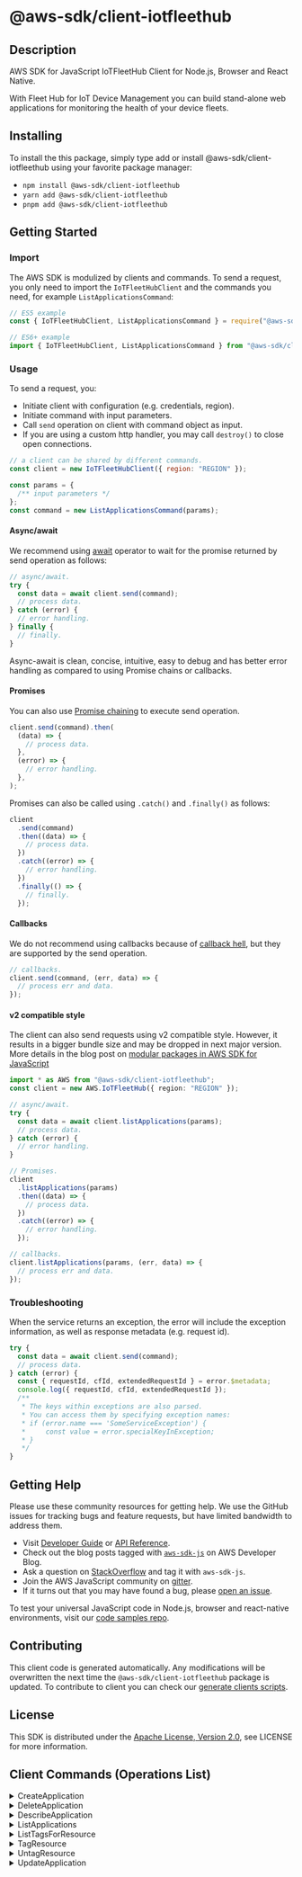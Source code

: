 <!-- generated file, do not edit directly -->

# @aws-sdk/client-iotfleethub

## Description

AWS SDK for JavaScript IoTFleetHub Client for Node.js, Browser and React Native.

<p>With Fleet Hub for IoT Device Management you can build stand-alone web applications for monitoring the health of your device fleets.</p>

## Installing

To install the this package, simply type add or install @aws-sdk/client-iotfleethub
using your favorite package manager:

- `npm install @aws-sdk/client-iotfleethub`
- `yarn add @aws-sdk/client-iotfleethub`
- `pnpm add @aws-sdk/client-iotfleethub`

## Getting Started

### Import

The AWS SDK is modulized by clients and commands.
To send a request, you only need to import the `IoTFleetHubClient` and
the commands you need, for example `ListApplicationsCommand`:

```js
// ES5 example
const { IoTFleetHubClient, ListApplicationsCommand } = require("@aws-sdk/client-iotfleethub");
```

```ts
// ES6+ example
import { IoTFleetHubClient, ListApplicationsCommand } from "@aws-sdk/client-iotfleethub";
```

### Usage

To send a request, you:

- Initiate client with configuration (e.g. credentials, region).
- Initiate command with input parameters.
- Call `send` operation on client with command object as input.
- If you are using a custom http handler, you may call `destroy()` to close open connections.

```js
// a client can be shared by different commands.
const client = new IoTFleetHubClient({ region: "REGION" });

const params = {
  /** input parameters */
};
const command = new ListApplicationsCommand(params);
```

#### Async/await

We recommend using [await](https://developer.mozilla.org/en-US/docs/Web/JavaScript/Reference/Operators/await)
operator to wait for the promise returned by send operation as follows:

```js
// async/await.
try {
  const data = await client.send(command);
  // process data.
} catch (error) {
  // error handling.
} finally {
  // finally.
}
```

Async-await is clean, concise, intuitive, easy to debug and has better error handling
as compared to using Promise chains or callbacks.

#### Promises

You can also use [Promise chaining](https://developer.mozilla.org/en-US/docs/Web/JavaScript/Guide/Using_promises#chaining)
to execute send operation.

```js
client.send(command).then(
  (data) => {
    // process data.
  },
  (error) => {
    // error handling.
  },
);
```

Promises can also be called using `.catch()` and `.finally()` as follows:

```js
client
  .send(command)
  .then((data) => {
    // process data.
  })
  .catch((error) => {
    // error handling.
  })
  .finally(() => {
    // finally.
  });
```

#### Callbacks

We do not recommend using callbacks because of [callback hell](http://callbackhell.com/),
but they are supported by the send operation.

```js
// callbacks.
client.send(command, (err, data) => {
  // process err and data.
});
```

#### v2 compatible style

The client can also send requests using v2 compatible style.
However, it results in a bigger bundle size and may be dropped in next major version. More details in the blog post
on [modular packages in AWS SDK for JavaScript](https://aws.amazon.com/blogs/developer/modular-packages-in-aws-sdk-for-javascript/)

```ts
import * as AWS from "@aws-sdk/client-iotfleethub";
const client = new AWS.IoTFleetHub({ region: "REGION" });

// async/await.
try {
  const data = await client.listApplications(params);
  // process data.
} catch (error) {
  // error handling.
}

// Promises.
client
  .listApplications(params)
  .then((data) => {
    // process data.
  })
  .catch((error) => {
    // error handling.
  });

// callbacks.
client.listApplications(params, (err, data) => {
  // process err and data.
});
```

### Troubleshooting

When the service returns an exception, the error will include the exception information,
as well as response metadata (e.g. request id).

```js
try {
  const data = await client.send(command);
  // process data.
} catch (error) {
  const { requestId, cfId, extendedRequestId } = error.$metadata;
  console.log({ requestId, cfId, extendedRequestId });
  /**
   * The keys within exceptions are also parsed.
   * You can access them by specifying exception names:
   * if (error.name === 'SomeServiceException') {
   *     const value = error.specialKeyInException;
   * }
   */
}
```

## Getting Help

Please use these community resources for getting help.
We use the GitHub issues for tracking bugs and feature requests, but have limited bandwidth to address them.

- Visit [Developer Guide](https://docs.aws.amazon.com/sdk-for-javascript/v3/developer-guide/welcome.html)
  or [API Reference](https://docs.aws.amazon.com/AWSJavaScriptSDK/v3/latest/index.html).
- Check out the blog posts tagged with [`aws-sdk-js`](https://aws.amazon.com/blogs/developer/tag/aws-sdk-js/)
  on AWS Developer Blog.
- Ask a question on [StackOverflow](https://stackoverflow.com/questions/tagged/aws-sdk-js) and tag it with `aws-sdk-js`.
- Join the AWS JavaScript community on [gitter](https://gitter.im/aws/aws-sdk-js-v3).
- If it turns out that you may have found a bug, please [open an issue](https://github.com/aws/aws-sdk-js-v3/issues/new/choose).

To test your universal JavaScript code in Node.js, browser and react-native environments,
visit our [code samples repo](https://github.com/aws-samples/aws-sdk-js-tests).

## Contributing

This client code is generated automatically. Any modifications will be overwritten the next time the `@aws-sdk/client-iotfleethub` package is updated.
To contribute to client you can check our [generate clients scripts](https://github.com/aws/aws-sdk-js-v3/tree/main/scripts/generate-clients).

## License

This SDK is distributed under the
[Apache License, Version 2.0](http://www.apache.org/licenses/LICENSE-2.0),
see LICENSE for more information.

## Client Commands (Operations List)

<details>
<summary>
CreateApplication
</summary>

[Command API Reference](https://docs.aws.amazon.com/AWSJavaScriptSDK/v3/latest/client/iotfleethub/command/CreateApplicationCommand/) / [Input](https://docs.aws.amazon.com/AWSJavaScriptSDK/v3/latest/Package/-aws-sdk-client-iotfleethub/Interface/CreateApplicationCommandInput/) / [Output](https://docs.aws.amazon.com/AWSJavaScriptSDK/v3/latest/Package/-aws-sdk-client-iotfleethub/Interface/CreateApplicationCommandOutput/)

</details>
<details>
<summary>
DeleteApplication
</summary>

[Command API Reference](https://docs.aws.amazon.com/AWSJavaScriptSDK/v3/latest/client/iotfleethub/command/DeleteApplicationCommand/) / [Input](https://docs.aws.amazon.com/AWSJavaScriptSDK/v3/latest/Package/-aws-sdk-client-iotfleethub/Interface/DeleteApplicationCommandInput/) / [Output](https://docs.aws.amazon.com/AWSJavaScriptSDK/v3/latest/Package/-aws-sdk-client-iotfleethub/Interface/DeleteApplicationCommandOutput/)

</details>
<details>
<summary>
DescribeApplication
</summary>

[Command API Reference](https://docs.aws.amazon.com/AWSJavaScriptSDK/v3/latest/client/iotfleethub/command/DescribeApplicationCommand/) / [Input](https://docs.aws.amazon.com/AWSJavaScriptSDK/v3/latest/Package/-aws-sdk-client-iotfleethub/Interface/DescribeApplicationCommandInput/) / [Output](https://docs.aws.amazon.com/AWSJavaScriptSDK/v3/latest/Package/-aws-sdk-client-iotfleethub/Interface/DescribeApplicationCommandOutput/)

</details>
<details>
<summary>
ListApplications
</summary>

[Command API Reference](https://docs.aws.amazon.com/AWSJavaScriptSDK/v3/latest/client/iotfleethub/command/ListApplicationsCommand/) / [Input](https://docs.aws.amazon.com/AWSJavaScriptSDK/v3/latest/Package/-aws-sdk-client-iotfleethub/Interface/ListApplicationsCommandInput/) / [Output](https://docs.aws.amazon.com/AWSJavaScriptSDK/v3/latest/Package/-aws-sdk-client-iotfleethub/Interface/ListApplicationsCommandOutput/)

</details>
<details>
<summary>
ListTagsForResource
</summary>

[Command API Reference](https://docs.aws.amazon.com/AWSJavaScriptSDK/v3/latest/client/iotfleethub/command/ListTagsForResourceCommand/) / [Input](https://docs.aws.amazon.com/AWSJavaScriptSDK/v3/latest/Package/-aws-sdk-client-iotfleethub/Interface/ListTagsForResourceCommandInput/) / [Output](https://docs.aws.amazon.com/AWSJavaScriptSDK/v3/latest/Package/-aws-sdk-client-iotfleethub/Interface/ListTagsForResourceCommandOutput/)

</details>
<details>
<summary>
TagResource
</summary>

[Command API Reference](https://docs.aws.amazon.com/AWSJavaScriptSDK/v3/latest/client/iotfleethub/command/TagResourceCommand/) / [Input](https://docs.aws.amazon.com/AWSJavaScriptSDK/v3/latest/Package/-aws-sdk-client-iotfleethub/Interface/TagResourceCommandInput/) / [Output](https://docs.aws.amazon.com/AWSJavaScriptSDK/v3/latest/Package/-aws-sdk-client-iotfleethub/Interface/TagResourceCommandOutput/)

</details>
<details>
<summary>
UntagResource
</summary>

[Command API Reference](https://docs.aws.amazon.com/AWSJavaScriptSDK/v3/latest/client/iotfleethub/command/UntagResourceCommand/) / [Input](https://docs.aws.amazon.com/AWSJavaScriptSDK/v3/latest/Package/-aws-sdk-client-iotfleethub/Interface/UntagResourceCommandInput/) / [Output](https://docs.aws.amazon.com/AWSJavaScriptSDK/v3/latest/Package/-aws-sdk-client-iotfleethub/Interface/UntagResourceCommandOutput/)

</details>
<details>
<summary>
UpdateApplication
</summary>

[Command API Reference](https://docs.aws.amazon.com/AWSJavaScriptSDK/v3/latest/client/iotfleethub/command/UpdateApplicationCommand/) / [Input](https://docs.aws.amazon.com/AWSJavaScriptSDK/v3/latest/Package/-aws-sdk-client-iotfleethub/Interface/UpdateApplicationCommandInput/) / [Output](https://docs.aws.amazon.com/AWSJavaScriptSDK/v3/latest/Package/-aws-sdk-client-iotfleethub/Interface/UpdateApplicationCommandOutput/)

</details>

